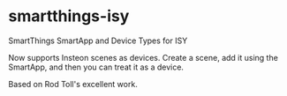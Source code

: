 # smartthings-isy
SmartThings SmartApp and Device Types for ISY

Now supports Insteon scenes as devices. Create a scene, add it using the SmartApp, and then you can treat it as a device.

Based on Rod Toll's excellent work.

